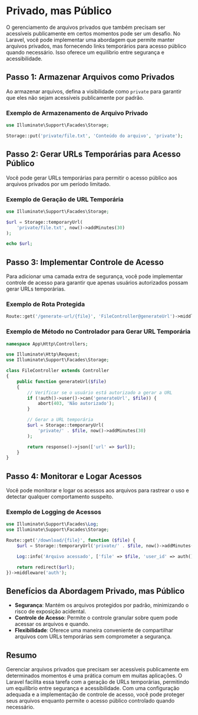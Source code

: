 # Privado, mas Público

O gerenciamento de arquivos privados que também precisam ser acessíveis publicamente em certos momentos pode ser um desafio. No Laravel, você pode implementar uma abordagem que permite manter arquivos privados, mas fornecendo links temporários para acesso público quando necessário. Isso oferece um equilíbrio entre segurança e acessibilidade.

## Passo 1: Armazenar Arquivos como Privados

Ao armazenar arquivos, defina a visibilidade como `private` para garantir que eles não sejam acessíveis publicamente por padrão.

### Exemplo de Armazenamento de Arquivo Privado

```php
use Illuminate\Support\Facades\Storage;

Storage::put('private/file.txt', 'Conteúdo do arquivo', 'private');
```

## Passo 2: Gerar URLs Temporárias para Acesso Público

Você pode gerar URLs temporárias para permitir o acesso público aos arquivos privados por um período limitado.

### Exemplo de Geração de URL Temporária

```php
use Illuminate\Support\Facades\Storage;

$url = Storage::temporaryUrl(
    'private/file.txt', now()->addMinutes(30)
);

echo $url;
```

## Passo 3: Implementar Controle de Acesso

Para adicionar uma camada extra de segurança, você pode implementar controle de acesso para garantir que apenas usuários autorizados possam gerar URLs temporárias.

### Exemplo de Rota Protegida

```php
Route::get('/generate-url/{file}', 'FileController@generateUrl')->middleware('auth');
```

### Exemplo de Método no Controlador para Gerar URL Temporária

```php
namespace App\Http\Controllers;

use Illuminate\Http\Request;
use Illuminate\Support\Facades\Storage;

class FileController extends Controller
{
    public function generateUrl($file)
    {
        // Verificar se o usuário está autorizado a gerar a URL
        if (!auth()->user()->can('generateUrl', $file)) {
            abort(403, 'Não autorizado');
        }

        // Gerar a URL temporária
        $url = Storage::temporaryUrl(
            'private/' . $file, now()->addMinutes(30)
        );

        return response()->json(['url' => $url]);
    }
}
```

## Passo 4: Monitorar e Logar Acessos

Você pode monitorar e logar os acessos aos arquivos para rastrear o uso e detectar qualquer comportamento suspeito.

### Exemplo de Logging de Acessos

```php
use Illuminate\Support\Facades\Log;
use Illuminate\Support\Facades\Storage;

Route::get('/download/{file}', function ($file) {
    $url = Storage::temporaryUrl('private/' . $file, now()->addMinutes(30));

    Log::info('Arquivo acessado', ['file' => $file, 'user_id' => auth()->id()]);

    return redirect($url);
})->middleware('auth');
```

## Benefícios da Abordagem Privado, mas Público

- **Segurança**: Mantém os arquivos protegidos por padrão, minimizando o risco de exposição acidental.
- **Controle de Acesso**: Permite o controle granular sobre quem pode acessar os arquivos e quando.
- **Flexibilidade**: Oferece uma maneira conveniente de compartilhar arquivos com URLs temporárias sem comprometer a segurança.

## Resumo

Gerenciar arquivos privados que precisam ser acessíveis publicamente em determinados momentos é uma prática comum em muitas aplicações. O Laravel facilita essa tarefa com a geração de URLs temporárias, permitindo um equilíbrio entre segurança e acessibilidade. Com uma configuração adequada e a implementação de controle de acesso, você pode proteger seus arquivos enquanto permite o acesso público controlado quando necessário.
